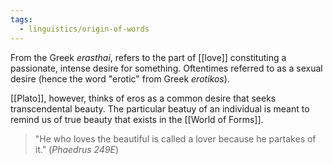 ```yaml
---
tags:
  - linguistics/origin-of-words
---
```

From the Greek _erasthai_, refers to the part of [[love]] constituting a passionate, intense desire for something. Oftentimes referred to as a sexual desire (hence the word "erotic" from Greek _erotikos_).

[[Plato]], however, thinks of eros as a common desire that seeks transcendental beauty. The particular beatuy of an individual is meant to remind us of true beauty that exists in the [[World of Forms]].

> "He who loves the beautiful is called a lover because he partakes of it."
> (_Phaedrus 249E_)

